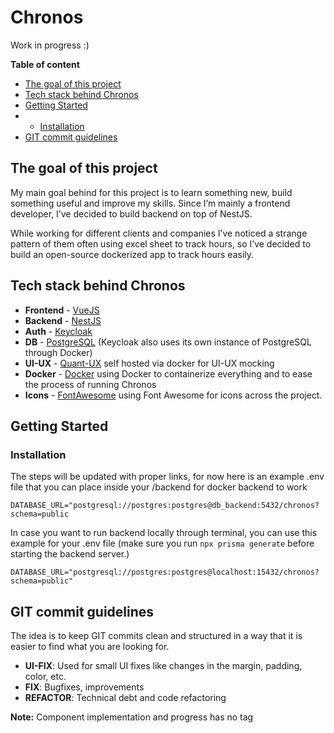 # Chronos

Work in progress :)

**Table of content**

- [The goal of this project](#the-goal-of-this-project)
- [Tech stack behind Chronos](#tech-stack-behind-chronos)
- [Getting Started](#getting-started)
- - [Installation](#installation)
- [GIT commit guidelines](#git-commit-guidelines)

## The goal of this project

My main goal behind for this project is to learn something new, build something useful and improve my skills. Since I’m mainly a frontend developer, I’ve decided to build backend on top of NestJS.

While working for different clients and companies I’ve noticed a strange pattern of them often using excel sheet to track hours, so I’ve decided to build an open-source dockerized app to track hours easily.

## Tech stack behind Chronos

- **Frontend** - [VueJS](https://vuejs.org/)
- **Backend** - [NestJS](https://docs.nestjs.com/)
- **Auth** - [Keycloak](https://www.keycloak.org/)
- **DB** - [PostgreSQL](https://www.postgresql.org/) (Keycloak also uses its own instance of PostgreSQL through Docker)
- **UI-UX** - [Quant-UX](https://github.com/KlausSchaefers/quant-ux) self hosted via docker for UI-UX mocking
- **Docker** - [Docker](https://www.docker.com/) using Docker to containerize everything and to ease the process of running Chronos
- **Icons** - [FontAwesome](https://docs.fontawesome.com/) using Font Awesome for icons across the project.

## Getting Started

### Installation

The steps will be updated with proper links, for now here is an example .env file that you can place inside your /backend for docker backend to work

`DATABASE_URL="postgresql://postgres:postgres@db_backend:5432/chronos?schema=public`

In case you want to run backend locally through terminal, you can use this example for your .env file (make sure you run `npx prisma generate` before starting the backend server.)

`DATABASE_URL="postgresql://postgres:postgres@localhost:15432/chronos?schema=public"`

## GIT commit guidelines

The idea is to keep GIT commits clean and structured in a way that it is easier to find what you are looking for.

- **UI-FIX**: Used for small UI fixes like changes in the margin, padding, color, etc.
- **FIX**: Bugfixes, improvements
- **REFACTOR**: Technical debt and code refactoring

**Note:** Component implementation and progress has no tag
